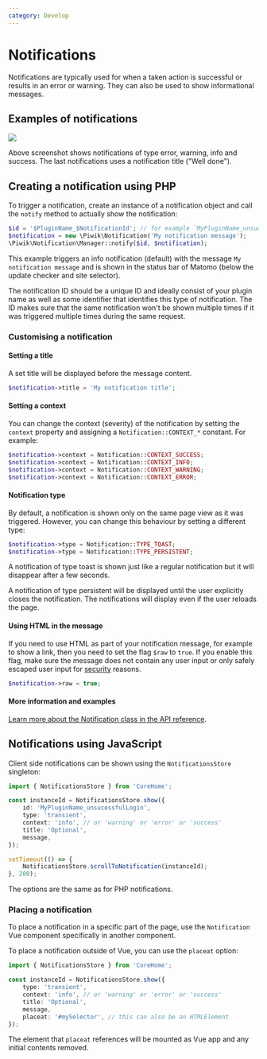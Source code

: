 ```yaml
---
category: Develop
---
```

# Notifications

Notifications are typically used for when a taken action is successful or results in an error or warning. They can also be used to show informational messages.

## Examples of notifications

<img src="/img/plugin_notifications.png"/>

Above screenshot shows notifications of type error, warning, info and success. The last notifications uses a notification title ("Well done").

## Creating a notification using PHP

To trigger a notification, create an instance of a notification object and call the `notify` method to actually show the notification:

```php
$id = '$PluginName_$NotificationId'; // for example `MyPluginName_unsucessfulLogin`.
$notification = new \Piwik\Notification('My notification message');
\Piwik\Notification\Manager::notify($id, $notification);
```

This example triggers an info notification (default) with the message `My notification message` and is shown in the status bar of Matomo (below the update checker and site selector).

The notification ID should be a unique ID and ideally consist of your plugin name as well as some identifier that identifies this type of notification. The ID makes sure that the same notification won't be shown multiple times if it was triggered multiple times during the same request.

### Customising a notification

#### Setting a title

A set title will be displayed before the message content.

```php 
$notification->title = 'My notification title';
```

#### Setting a context

You can change the context (severity) of the notification by setting the `context` property and assigning a `Notification::CONTEXT_*` constant. For example:

```php
$notification->context = Notification::CONTEXT_SUCCESS;
$notification->context = Notification::CONTEXT_INFO;
$notification->context = Notification::CONTEXT_WARNING;
$notification->context = Notification::CONTEXT_ERROR;
```

#### Notification type

By default, a notification is shown only on the same page view as it was triggered. However, you can change this behaviour by setting a different type:

```php
$notification->type = Notification::TYPE_TOAST;
$notification->type = Notification::TYPE_PERSISTENT;
```

A notification of type toast is shown just like a regular notification but it will disappear after a few seconds.

A notification of type persistent will be displayed until the user explicitly closes the notification. The notifications will display even if the user reloads the page.

#### Using HTML in the message

If you need to use HTML as part of your notification message, for example to show a link, then you need to set the flag `$raw` to `true`. If you enable this flag, make sure the message does not contain any user input or only safely escaped user input for [security](/guides/security-in-piwik) reasons.

```php
$notification->raw = true;
```

#### More information and examples

[Learn more about the Notification class in the API reference](/api-reference/Piwik/Notification).

## Notifications using JavaScript

Client side notifications can be shown using the `NotificationsStore` singleton:

```typescript
import { NotificationsStore } from 'CoreHome';

const instanceId = NotificationsStore.show({
    id: 'MyPluginName_unsucessfulLogin',
    type: 'transient',
    context: 'info', // or 'warning' or 'error' or 'success'
    title: 'Optional',
    message,
});

setTimeout(() => {
    NotificationsStore.scrollToNotification(instanceId);
}, 200);
```

The options are the same as for PHP notifications.

### Placing a notification

To place a notification in a specific part of the page, use the `Notification` Vue component specifically in
another component.

To place a notification outside of Vue, you can use the `placeat` option:

```typescript
import { NotificationsStore } from 'CoreHome';

const instanceId = NotificationsStore.show({
    type: 'transient',
    context: 'info', // or 'warning' or 'error' or 'success'
    title: 'Optional',
    message,
    placeat: '#mySelector', // this can also be an HTMLElement
});
```

The element that `placeat` references will be mounted as Vue app and any initial contents removed.
